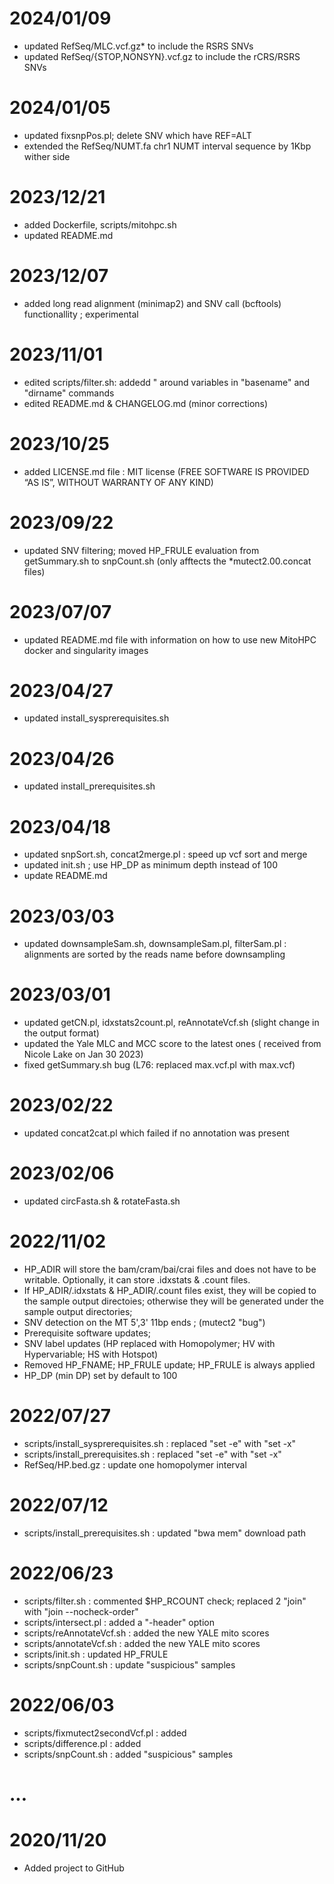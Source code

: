 # 2024/01/09 #

* updated RefSeq/MLC.vcf.gz*          to include the RSRS SNVs
* updated RefSeq/{STOP,NONSYN}.vcf.gz to include the rCRS/RSRS SNVs

# 2024/01/05 #

* updated fixsnpPos.pl; delete SNV which have REF=ALT
* extended the RefSeq/NUMT.fa chr1 NUMT interval sequence by 1Kbp wither side
 
# 2023/12/21 #

* added Dockerfile, scripts/mitohpc.sh
* updated README.md
  
# 2023/12/07 #

* added long read alignment (minimap2) and SNV call (bcftools) functionallity ; experimental
  
# 2023/11/01 #

* edited scripts/filter.sh: addedd " around variables in "basename" and "dirname" commands
* edited README.md & CHANGELOG.md (minor corrections)
  
# 2023/10/25 #

* added LICENSE.md file : MIT license (FREE SOFTWARE IS PROVIDED “AS IS”, WITHOUT WARRANTY OF ANY KIND)
  
# 2023/09/22 #

* updated SNV filtering; moved HP_FRULE evaluation from getSummary.sh to snpCount.sh (only afftects the *mutect2.00.concat files)

# 2023/07/07 #

* updated README.md file with information on how to use new MitoHPC docker and singularity images

# 2023/04/27 #

* updated install_sysprerequisites.sh

# 2023/04/26 #

* updated install_prerequisites.sh

# 2023/04/18 #

* updated snpSort.sh, concat2merge.pl : speed up vcf sort and merge
* updated init.sh ; use HP_DP as minimum depth instead of 100
* update README.md

# 2023/03/03 #

* updated downsampleSam.sh, downsampleSam.pl, filterSam.pl : alignments are sorted by the reads name before downsampling

# 2023/03/01 #

* updated getCN.pl, idxstats2count.pl, reAnnotateVcf.sh (slight change in the output format)
* updated the Yale MLC and MCC score to the latest ones ( received from Nicole Lake on Jan 30 2023)
* fixed getSummary.sh bug (L76: replaced max.vcf.pl with max.vcf)

# 2023/02/22 #

* updated concat2cat.pl which failed if no annotation was present

# 2023/02/06 #

* updated circFasta.sh & rotateFasta.sh 

# 2022/11/02 #

* HP_ADIR will  store the bam/cram/bai/crai files and does not have to be writable.  Optionally, it can store .idxstats & .count files. 
* If HP_ADIR/.idxstats & HP_ADIR/.count files exist, they will be copied to the sample output directoies;  otherwise they will be generated under the sample output directories;
* SNV detection on the MT 5',3' 11bp ends ; (mutect2 "bug")
* Prerequisite software updates; 
* SNV label updates (HP replaced with Homopolymer; HV with Hypervariable; HS with Hotspot)
* Removed HP_FNAME; HP_FRULE update; HP_FRULE is always applied
* HP_DP (min DP) set by default to 100

# 2022/07/27 #

* scripts/install_sysprerequisites.sh : replaced "set -e" with "set -x"
* scripts/install_prerequisites.sh    :	replaced "set -e" with "set -x"
* RefSeq/HP.bed.gz                    : update one homopolymer interval 

# 2022/07/12 #

* scripts/install_prerequisites.sh    : updated "bwa mem" download path

# 2022/06/23 #

* scripts/filter.sh                   : commented $HP_RCOUNT check; replaced 2 "join" with "join --nocheck-order"
* scripts/intersect.pl                : added a "-header" option
* scripts/reAnnotateVcf.sh            : added the new YALE mito scores
* scripts/annotateVcf.sh     	        :	added the new YALE mito scores
* scripts/init.sh                     : updated HP_FRULE
* scripts/snpCount.sh                 : update "suspicious" samples 

# 2022/06/03 #

* scripts/fixmutect2secondVcf.pl      : added
* scripts/difference.pl               : added
* scripts/snpCount.sh  	       	      : added "suspicious" samples

# ... #

# 2020/11/20 #

* Added project to GitHub
